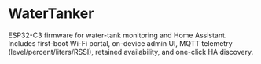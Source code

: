 # WaterTanker
ESP32-C3 firmware for water-tank monitoring and Home Assistant. Includes first-boot Wi-Fi portal, on-device admin UI, MQTT telemetry (level/percent/liters/RSSI), retained availability, and one-click HA discovery.
